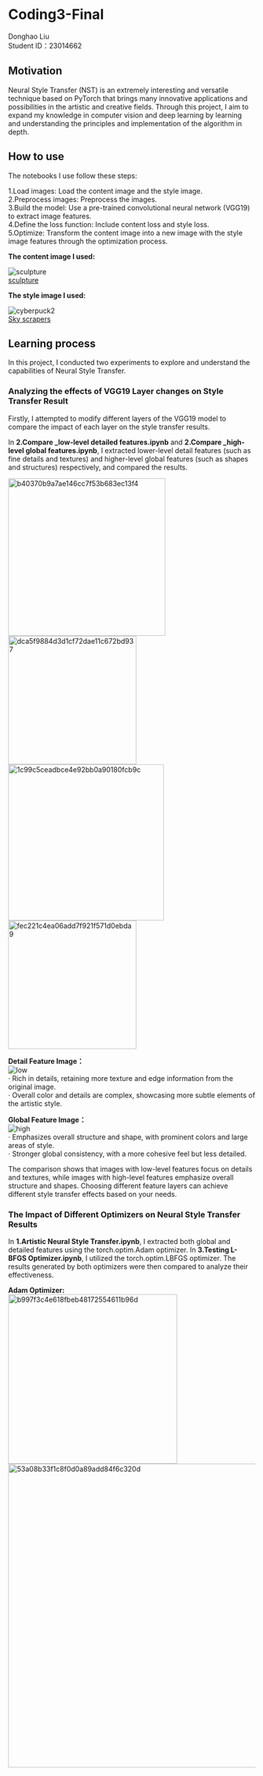 # Coding3-Final
Donghao Liu  
Student ID：23014662
## Motivation
Neural Style Transfer (NST) is an extremely interesting and versatile technique based on PyTorch that brings many innovative applications and possibilities in the artistic and creative fields. Through this project, I aim to expand my knowledge in computer vision and deep learning by learning and understanding the principles and implementation of the algorithm in depth.  
## How to use
The notebooks I use follow these steps:  
  
1.Load images: Load the content image and the style image.  
2.Preprocess images: Preprocess the images.  
3.Build the model: Use a pre-trained convolutional neural network (VGG19) to extract image features.  
4.Define the loss function: Include content loss and style loss.  
5.Optimize: Transform the content image into a new image with the style image features through the optimization process.  
  
**The content image I used:**  
  
![sculpture](https://github.com/Morlynn/Coding3-Final/assets/163441891/ee22d71c-06ca-4c0f-b2ee-b7eb351b16b0)  
[sculpture](https://www.pinterest.com/pin/323696291967075044/)
  
**The style image I used:**  
  
![cyberpuck2](https://github.com/Morlynn/Coding3-Final/assets/163441891/0d047df8-e381-42a5-a802-c8a933d672de)  
[Sky scrapers](https://in.pinterest.com/pin/316518680075673642/)


## Learning process
In this project, I conducted two experiments to explore and understand the capabilities of Neural Style Transfer.  
### Analyzing the effects of VGG19 Layer changes on Style Transfer Result
Firstly, I attempted to modify different layers of the VGG19 model to compare the impact of each layer on the style transfer results.

In **2.Compare _low-level detailed features.ipynb** and **2.Compare _high-level global features.ipynb**, I extracted lower-level detail features (such as fine details and textures) and higher-level global features (such as shapes and structures) respectively, and compared the results.

<img width="320" alt="b40370b9a7ae146cc7f53b683ec13f4" src="https://github.com/Morlynn/Coding3-Final/assets/163441891/4a154d95-6641-4173-9e30-bd4c8eb0a577">
<img width="261" alt="dca5f9884d3d1cf72dae11c672bd937" src="https://github.com/Morlynn/Coding3-Final/assets/163441891/32a6d828-0eb2-41eb-8f98-aaba602bcb77"> <br>
<img width="317" alt="1c99c5ceadbce4e92bb0a90180fcb9c" src="https://github.com/Morlynn/Coding3-Final/assets/163441891/ff7ccebc-1982-4ac7-8857-e1c375420dd7">
<img width="261" alt="fec221c4ea06add7f921f571d0ebda9" src="https://github.com/Morlynn/Coding3-Final/assets/163441891/bb20bd07-c98b-40d1-9ffe-2253b9de2712">  
  
**Detail Feature Image：**  
![low](https://github.com/Morlynn/Coding3-Final/assets/163441891/a66dd125-1a01-473a-b433-2bcdcf4891ca)  
· Rich in details, retaining more texture and edge information from the original image.  
· Overall color and details are complex, showcasing more subtle elements of the artistic style.  

**Global Feature Image：**  
![high](https://github.com/Morlynn/Coding3-Final/assets/163441891/59aa07cc-e83c-4b4c-a2de-62cdd68d383f)  
· Emphasizes overall structure and shape, with prominent colors and large areas of style.  
· Stronger global consistency, with a more cohesive feel but less detailed.  


The comparison shows that images with low-level features focus on details and textures, while images with high-level features emphasize overall structure and shapes. Choosing different feature layers can achieve different style transfer effects based on your needs.
### The Impact of Different Optimizers on Neural Style Transfer Results
In **1.Artistic Neural Style Transfer.ipynb**, I extracted both global and detailed features using the torch.optim.Adam optimizer. In **3.Testing L-BFGS Optimizer.ipynb**, I utilized the torch.optim.LBFGS optimizer. The results generated by both optimizers were then compared to analyze their effectiveness.  
  
**Adam Optimizer:**  
<img width="344" alt="b997f3c4e618fbeb48172554611b96d" src="https://github.com/Morlynn/Coding3-Final/assets/163441891/d446dd5e-7634-40e5-8971-19748a836490">  
<img width="617" alt="53a08b33f1c8f0d0a89add84f6c320d" src="https://github.com/Morlynn/Coding3-Final/assets/163441891/3da09033-22f7-4bca-a2c1-ef9732599384">  
 

